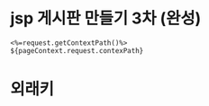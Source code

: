 # jsp 게시판 만들기 3차 (완성)

```
<%=request.getContextPath()%>
${pageContext.request.contexPath}
```

# 외래키
